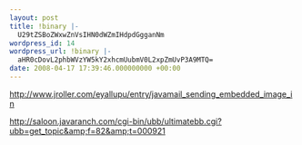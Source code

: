 ```yaml
---
layout: post
title: !binary |-
  U29tZSBoZWxwZnVsIHN0dWZmIHdpdGgganNm
wordpress_id: 14
wordpress_url: !binary |-
  aHR0cDovL2phbWVzYW5kY2xhcmUubmV0L2xpZmUvP3A9MTQ=
date: 2008-04-17 17:39:46.000000000 +00:00
---
```

http://www.jroller.com/eyallupu/entry/javamail_sending_embedded_image_in

http://saloon.javaranch.com/cgi-bin/ubb/ultimatebb.cgi?ubb=get_topic&amp;f=82&amp;t=000921
